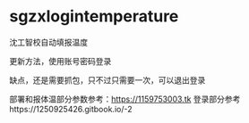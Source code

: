 # sgzxlogintemperature
沈工智校自动填报温度


更新方法，使用账号密码登录

缺点，还是需要抓包，只不过只需要一次，可以退出登录

部署和报体温部分参数参考：https://1159753003.tk
登录部分参考https://1250925426.gitbook.io/-2
